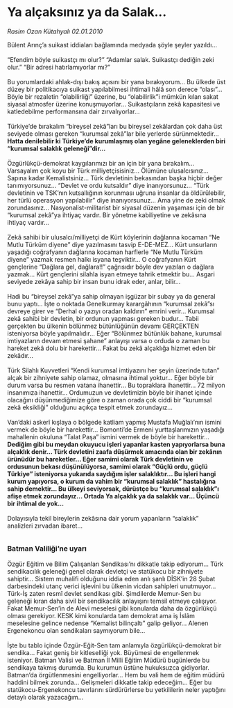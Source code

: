 # Ya alçaksınız ya da Salak...

*Rasim Ozan Kütahyalı 02.01.2010*

<div class="yazi">Bülent Arınç’a suikast iddiaları bağlamında medyada şöyle şeyler yazıldı... <br/><br/>“Efendim böyle suikastçı mı olur?” “Adamlar salak. Suikastçı dediğin zeki olur.” “Bir adresi hatırlamıyorlar mı?” <br/><br/>Bu yorumlardaki ahlak-dışı bakış açısını bir yana bırakıyorum... Bu ülkede üst düzey bir politikacıya suikast yapılabilmesi ihtimali hâlâ son derece “olası”... Böyle bir rezaletin “olabilirliği” üzerine, bu “olabilirlik”i mümkün kılan sakat siyasal atmosfer üzerine konuşmuyorlar... Suikastçıların zekâ kapasitesi ve katledebilme performansına dair zırvalıyorlar... <br/><br/>Türkiye’de bırakalım “bireysel zekâ”ları bu bireysel zekâlardan çok daha üst seviyede olması gereken “kurumsal zekâ”lar bile yerlerde sürünmektedir...<b> Hatta denilebilir ki Türkiye’de kurumlaşmış olan yegâne geleneklerden biri “kurumsal salaklık geleneği”dir...</b> <br/><br/>Özgürlükçü-demokrat kaygılarımızı bir an için bir yana bırakalım... Varsayalım çok koyu bir Türk milliyetçisisiniz... Ölümüne ulusalcısınız... Sapına kadar Kemalistsiniz... Türk devletinin bekasından başka hiçbir değer tanımıyorsunuz... “Devlet ve ordu kutsaldır” diye inanıyorsunuz... “Türk devletinin ve TSK’nın kutsallığının korunması uğruna insanlar da öldürülebilir, her türlü operasyon yapılabilir” diye inanıyorsunuz... Ama yine de zeki olmak zorundasınız... Nasyonalist-militarist bir siyasal düzenin yaşaması için de bir “kurumsal zekâ”ya ihtiyaç vardır. Bir yönetme kabiliyetine ve zekâsına ihtiyaç vardır... <br/><br/>Zekâ sahibi bir ulusalcı/milliyetçi de Kürt köylerinin dağlarına kocaman “Ne Mutlu Türküm diyene” diye yazılmasını tasvip E-DE-MEZ... Kürt unsurların yaşadığı coğrafyanın dağlarına kocaman harflerle “Ne Mutlu Türküm diyene” yazmak resmen halkı isyana teşviktir... O coğrafyanın Kürt gençlerine “Dağlara gel, dağlara!!” çağrısıdır böyle dev yazıları o dağlara yazmak... Kürt gençlerini silahla isyan etmeye tahrik etmektir bu... Asgari seviyede zekâya sahip bir insan bunu idrak eder, anlar, bilir... <br/><br/>Hadi bu “bireysel zekâ”ya sahip olmayan işgüzar bir subay ya da general bunu yaptı... İşte o noktada Genelkurmay karargâhının “kurumsal zekâ”sı devreye girer ve “Derhal o yazıyı oradan kaldırın” emrini verir... Kurumsal zekâ sahibi bir devletin, bir ordunun yapması gereken budur... Tabii gerçekten bu ülkenin bölünmez bütünlüğünün devamı GERÇEKTEN isteniyorsa böyle yapılmalıdır... Eğer “Bölünmez bütünlük bahane, kurumsal imtiyazların devam etmesi şahane” anlayışı varsa o orduda o zaman bu hareket zekâ dolu bir harekettir... Fakat bu zekâ alçaklığa hizmet eden bir zekâdır... <br/><br/>Türk Silahlı Kuvvetleri “Kendi kurumsal imtiyazını her şeyin üzerinde tutan” alçak bir zihniyete sahip olamaz, olmasına ihtimal yoktur... Eğer böyle bir durum varsa bu resmen vatana ihanettir... Bu topraklara ihanettir... 72 milyon insanımıza ihanettir... Ordumuzun ve devletimizin böyle bir ihanet içinde olacağını düşünmediğimize göre o zaman orada çok ciddi bir “kurumsal zekâ eksikliği” olduğunu açıkça tespit etmek zorundayız... <br/><br/>Van’daki askerî kışlaya o bölgede katliam yapmış Mustafa Muğlalı’nın ismini vermek de böyle bir harekettir... Bomonti’de Ermeni yurttaşlarımızın yaşadığı mahallenin okuluna “Talat Paşa” ismini vermek de böyle bir harekettir...<b> Dediğim gibi bu meydan okuyucu işleri yapanlar kasten yapıyorlarsa buna alçaklık denir... Türk devletini zaafa düşürmek amacında olan bir zekânın ürünüdür bu hareketler... Eğer samimi olarak Türk devletinin ve ordusunun bekası düşünülüyorsa, samimi olarak “Güçlü ordu, güçlü Türkiye” isteniyorsa yukarıda saydığım işler salaklıktır... Bu işleri hangi kurum yapıyorsa, o kurum da vahim bir “kurumsal salaklık” hastalığına sahip demektir... Bu ülkeyi seviyorsak, dürüstçe bu “kurumsal salaklık”ı afişe etmek zorundayız... Ortada Ya alçaklık ya da salaklık var... Üçüncü bir ihtimal de yok...</b> <br/><br/>Dolayısıyla tekil bireylerin zekâsına dair yorum yapanların “salaklık” analizleri zırvadan ibaret...<b> <br/><br/><br/><font size="3">Batman Valiliği’ne uyarı</font></b> <br/><br/>Özgür Eğitim ve Bilim Çalışanları Sendikası’nı dikkatle takip ediyorum... Türk sendikacılık geleneği genel olarak devletçi ve statükocu bir zihniyete sahiptir... Sistem muhalifi olduğunu iddia eden anlı şanlı DİSK’in 28 Şubat darbesindeki utanç verici işlevini bu ülkenin vicdan sahipleri unutmuyor... Türk-İş zaten resmî devlet sendikası gibi. Şimdilerde Memur-Sen bu geleneği kıran daha sivil bir sendikacılık anlayışını temsil etmeye çalışıyor. Fakat Memur-Sen’in de Alevi meselesi gibi konularda daha da özgürlükçü olması gerekiyor. KESK kimi konularda tam demokrat ama iş İslâm meselesine gelince nedense “Kemalist bilinçaltı” galip geliyor... Alenen Ergenekoncu olan sendikaları saymıyorum bile... <br/><br/>İşte bu tablo içinde Özgür-Eğit-Sen tam anlamıyla özgürlükçü-demokrat bir sendika... Fakat geniş bir kitleselliği yok. Büyümesi de engellenmek isteniyor. Batman Valisi ve Batman İl Milli Eğitim Müdürü bugünlerde bu sendikaya takmış durumda. Bu kurumun üstüne hukuksuzca gidiyorlar. Batman’da örgütlenmesini engelliyorlar... Hem bu vali hem de eğitim müdürü haddini bilmek zorunda... Gelişmeleri dikkatle takip edeceğim... Eğer bu statükocu-Ergenekoncu tavırlarını sürdürürlerse bu yetkililerin neler yaptığını detaylı olarak yazacağım...
              </div>
